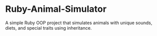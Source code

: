 # Ruby-Animal-Simulator
A simple Ruby OOP project that simulates animals with unique sounds, diets, and special traits using inheritance.
